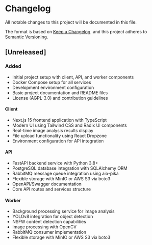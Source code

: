 # Changelog

All notable changes to this project will be documented in this file.

The format is based on [Keep a Changelog](https://keepachangelog.com/en/1.0.0/),
and this project adheres to [Semantic Versioning](https://semver.org/spec/v2.0.0.html).

## [Unreleased]

### Added
- Initial project setup with client, API, and worker components
- Docker Compose setup for all services
- Development environment configuration
- Basic project documentation and README files
- License (AGPL-3.0) and contribution guidelines



#### Client
- Next.js 15 frontend application with TypeScript
- Modern UI using Tailwind CSS and Radix UI components
- Real-time image analysis results display
- File upload functionality using React Dropzone
- Environment configuration for API integration

#### API
- FastAPI backend service with Python 3.8+
- PostgreSQL database integration with SQLAlchemy ORM
- RabbitMQ message queue integration using aio-pika
- Flexible storage with MinIO or AWS S3 via boto3
- OpenAPI/Swagger documentation
- Core API routes and services structure

#### Worker
- Background processing service for image analysis
- YOLOv8 integration for object detection
- NSFW content detection capabilities
- Image processing with OpenCV
- RabbitMQ consumer implementation
- Flexible storage with MinIO or AWS S3 via boto3
